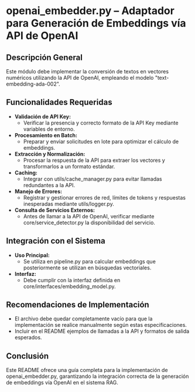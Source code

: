 # openai_embedder.py – Adaptador para Generación de Embeddings vía API de OpenAI

## Descripción General
Este módulo debe implementar la conversión de textos en vectores numéricos utilizando la API de OpenAI, empleando el modelo "text-embedding-ada-002".

## Funcionalidades Requeridas
- **Validación de API Key:**  
  - Verificar la presencia y correcto formato de la API Key mediante variables de entorno.
- **Procesamiento en Batch:**  
  - Preparar y enviar solicitudes en lote para optimizar el cálculo de embeddings.
- **Extracción y Normalización:**  
  - Procesar la respuesta de la API para extraer los vectores y transformarlos a un formato estándar.
- **Caching:**  
  - Integrar con utils/cache_manager.py para evitar llamadas redundantes a la API.
- **Manejo de Errores:**  
  - Registrar y gestionar errores de red, límites de tokens y respuestas inesperadas mediante utils/logger.py.
- **Consulta de Servicios Externos:**  
  - Antes de llamar a la API de OpenAI, verificar mediante core/service_detector.py la disponibilidad del servicio.

## Integración con el Sistema
- **Uso Principal:**  
  - Se utiliza en pipeline.py para calcular embeddings que posteriormente se utilizan en búsquedas vectoriales.
- **Interfaz:**  
  - Debe cumplir con la interfaz definida en core/interfaces/embedding_model.py.

## Recomendaciones de Implementación
- El archivo debe quedar completamente vacío para que la implementación se realice manualmente según estas especificaciones.
- Incluir en el README ejemplos de llamadas a la API y formatos de salida esperados.

## Conclusión
Este README ofrece una guía completa para la implementación de openai_embedder.py, garantizando la integración correcta de la generación de embeddings vía OpenAI en el sistema RAG.
